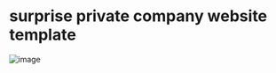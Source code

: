 # surprise private company website template
![image](https://github.com/GOLAM-RABBANI/surprise/assets/13890865/e52c40cd-c6a9-4c8c-863f-562d5b016491)
